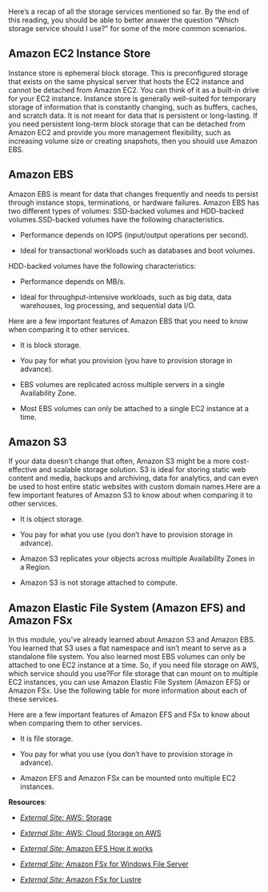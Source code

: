 Here’s a recap of all the storage services mentioned so far. By the end of this reading, you should be able to better answer the question “Which storage service should I use?” for some of the more common scenarios.

## Amazon EC2 Instance Store

Instance store is ephemeral block storage. This is preconfigured storage that exists on the same physical server that hosts the EC2 instance and cannot be detached from Amazon EC2. You can think of it as a built-in drive for your EC2 instance. Instance store is generally well-suited for temporary storage of information that is constantly changing, such as buffers, caches, and scratch data. It is not meant for data that is persistent or long-lasting. If you need persistent long-term block storage that can be detached from Amazon EC2 and provide you more management flexibility, such as increasing volume size or creating snapshots, then you should use Amazon EBS.

## Amazon EBS

Amazon EBS is meant for data that changes frequently and needs to persist through instance stops, terminations, or hardware failures. Amazon EBS has two different types of volumes: SSD-backed volumes and HDD-backed volumes.SSD-backed volumes have the following characteristics.

- Performance depends on IOPS (input/output operations per second).
    
- Ideal for transactional workloads such as databases and boot volumes.
    

HDD-backed volumes have the following characteristics:

- Performance depends on MB/s.
    
- Ideal for throughput-intensive workloads, such as big data, data warehouses, log processing, and sequential data I/O.
    

Here are a few important features of Amazon EBS that you need to know when comparing it to other services.

- It is block storage.
    
- You pay for what you provision (you have to provision storage in advance).
    
- EBS volumes are replicated across multiple servers in a single Availability Zone.
    
- Most EBS volumes can only be attached to a single EC2 instance at a time.
    

## Amazon S3

If your data doesn’t change that often, Amazon S3 might be a more cost-effective and scalable storage solution. S3 is ideal for storing static web content and media, backups and archiving, data for analytics, and can even be used to host entire static websites with custom domain names.Here are a few important features of Amazon S3 to know about when comparing it to other services.

- It is object storage.
    
- You pay for what you use (you don’t have to provision storage in advance).
    
- Amazon S3 replicates your objects across multiple Availability Zones in a Region.
    
- Amazon S3 is not storage attached to compute.
    

## Amazon Elastic File System (Amazon EFS) and Amazon FSx

In this module, you’ve already learned about Amazon S3 and Amazon EBS. You learned that S3 uses a flat namespace and isn’t meant to serve as a standalone file system. You also learned most EBS volumes can only be attached to one EC2 instance at a time. So, if you need file storage on AWS, which service should you use?For file storage that can mount on to multiple EC2 instances, you can use Amazon Elastic File System (Amazon EFS) or Amazon FSx. Use the following table for more information about each of these services.

Here are a few important features of Amazon EFS and FSx to know about when comparing them to other services.

- It is file storage.
    
- You pay for what you use (you don’t have to provision storage in advance).
    
- Amazon EFS and Amazon FSx can be mounted onto multiple EC2 instances.
    

**Resources**:

- [_External Site:_ AWS: Storage](https://docs.aws.amazon.com/AWSEC2/latest/UserGuide/Storage.html)
    

- [_External Site:_ AWS: Cloud Storage on AWS](https://aws.amazon.com/products/storage/)
    

- [_External Site:_ Amazon EFS How it works](https://docs.aws.amazon.com/efs/latest/ug/how-it-works.html)
    

- [_External Site:_ Amazon FSx for Windows File Server](https://aws.amazon.com/fsx/windows/)
    

- [_External Site:_ Amazon FSx for Lustre](https://aws.amazon.com/fsx/lustre/)